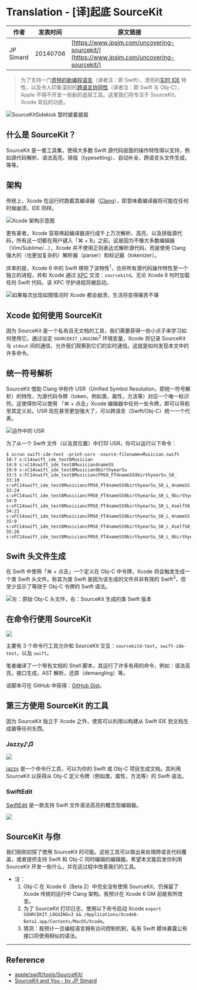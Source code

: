 # Translation - [译]起底 SourceKit

作者 | 发表时间 | 原文链接
--- | --- | ---
JP Simard | 20140706 | [https://www.jpsim.com/uncovering-sourcekit/](https://www.jpsim.com/uncovering-sourcekit/)

> 为了支持一门[奇特的新编程语言](http://developer.apple.com/swift)（译者注：即 Swift），漂亮的[实时 IDE](https://developer.apple.com/library/prerelease/ios/recipes/xcode_help-source_editor/ExploringandEvaluatingSwiftCodeinaPlayground/ExploringandEvaluatingSwiftCodeinaPlayground.html) 特性，以及令人印象深刻的[跨语言协同性](https://developer.apple.com/library/prerelease/ios/documentation/Swift/Conceptual/BuildingCocoaApps/InteractingWithObjective-CAPIs.html)（译者注：即 Swift 与 Obj-C），Apple 不得不开发一些新的底层工具。这里我们将专注于 SourceKit，Xcode 背后的功臣。

![SourceKitSidekick 暂时披着披肩](1.jpeg)

## 什么是 SourceKit？

SourceKit 是一套工具集，使得大多数 Swift 源代码层面的操作特性得以支持，例如源代码解析、语法高亮、排版（typesetting）、自动补全、跨语言头文件生成，等等。

## 架构

传统上，Xcode 在运行时跑着其编译器（[Clang](http://clang.llvm.org/)），即意味着编译器将可能在任何时候崩溃，IDE 同样。

![Xcode 架构示意图](2.jpeg)

更有甚者，Xcode 容易唤起编译器进行成千上万次解析、高亮、以及排版源代码，所有这一切都在用户键入「⌘ + B」之前。这是因为不像大多数编辑器（Vim/Sublime/...），Xcode 并不使用正则表达式解析源代码，而是使用 Clang 强大的（也更加复杂的）解析器（parser）和标记器（tokenizer）。

庆幸的是，Xcode 6 中的 Swift 移除了该特性<sup>1</sup>，合并所有源代码操作特性至一个独立的进程，并和 Xcode 通过 [XPC](https://developer.apple.com/library/mac/documentation/macosx/conceptual/bpsystemstartup/chapters/CreatingXPCServices.html) 交流：`sourcekitd`。无论 Xcode 6 何时加载任何 Swift 代码，该 XPC 守护进程将被启动。

![如果每次出现如图情况时 Xcode 都会崩溃，生活将变得痛苦不堪](3.jpeg)

## Xcode 如何使用 SourceKit

因为 SourceKit 是一个私有且无文档的工具，我们需要获得一些小点子来学习如何使用它。通过设定 `SOURCEKIT_LOGGING`<sup>2</sup> 环境变量，Xcode 将记录 SourceKit 与 `stdout` 间的通信，允许我们观察到它们的实时通信。这就是如何发现本文中的许多命令。

## 统一符号解析

SourceKit 借助 Clang 中称作 USR（Unified Symbol Resolution，即统一符号解析）的特性，为源代码令牌（token，例如类，属性，方法等）对应一个唯一标识符。这使得你可以使用 「⌘ + 点击」Xcode 编辑器中任何一处令牌，即可以导航至其定义处。USR 现在甚至更加强大了，可以跨语言（Swift/Obj-C）统一一个代表。

![运作中的 USR](4.jpeg)

为了从一个 Swift 文件（以及其位置）中打印 USR，你可以运行以下命令： 

```
$ xcrun swift-ide-test -print-usrs -source-filename=Musician.swift
10:7 s:C14swift_ide_test8Musician
14:9 s:vC14swift_ide_test8Musician4nameSS
19:9 s:vC14swift_ide_test8Musician9birthyearSu
33:5 s:FC14swift_ide_test8MusiciancFMS0_FT4nameSS9birthyearSu_S0_
33:10 s:vFC14swift_ide_test8MusiciancFMS0_FT4nameSS9birthyearSu_S0_L_4nameSS
33:24 s:vFC14swift_ide_test8MusiciancFMS0_FT4nameSS9birthyearSu_S0_L_9birthyearSu
34:9 s:vFC14swift_ide_test8MusiciancFMS0_FT4nameSS9birthyearSu_S0_L_4selfS0_
34:21 s:vFC14swift_ide_test8MusiciancFMS0_FT4nameSS9birthyearSu_S0_L_4nameSS
35:9 s:vFC14swift_ide_test8MusiciancFMS0_FT4nameSS9birthyearSu_S0_L_4selfS0_
35:26 s:vFC14swift_ide_test8MusiciancFMS0_FT4nameSS9birthyearSu_S0_L_9birthyearSu
```

## Swift 头文件生成

在 Swift 中使用「⌘ + 点击」一个定义在 Obj-C 中令牌，Xcode 将会触发生成一个类 Swift 头文件。称其为类 Swift 是因为该生成的文件并非有效的 Swift<sup>3</sup>，但至少显示了等效于 Obj-C 令牌的 Swift 语法。

![左：原始 Obj-C 头文件，右：SourceKit 生成的类 Swift 版本](5.jpeg)

## 在命令行使用 SourceKit

![](6.jpeg)

主要有 3 个命令行工具允许和 SourceKit 交互：`sourcekitd-test`，`swift-ide-test`，以及 `swift`。

笔者编译了一个带有文档的 Shell 脚本，其运行了许多有用的命令，例如：语法高亮，接口生成，AST 解析，还原（demangling）等。

该脚本可在 GitHub 中获得：[GitHub Gist](https://gist.github.com/jpsim/13971c81445219db1c63#file-sourcekit_playground-sh)。

## 第三方使用 SourceKit 的工具

因为 SourceKit 独立于 Xcode 之外，使其可以利用以构建从 Swift IDE 到文档生成器等任何东西。

### Jazzy♪♫

![](7.jpeg)

[jazzy](https://github.com/realm/jazzy) 是一个命令行工具，可以为你的 Swift 或 Obj-C 项目生成文档。其利用 SourceKit 以获得从 Obj-C 定义令牌（例如类，属性，方法等）的 Swift 语法。

### SwiftEdit

[SwiftEdit](https://github.com/jpsim/SwiftEdit) 是一款支持 Swift 文件语法高亮的概念型编辑器。

![](8.png)

## SourceKit 与你

我们刚刚初探了使用 SourceKit 的可能。这些工具可以做出来处理跨语言代码覆盖，或者提供支持 Swift 和 Obj-C 同时编辑的编辑器。希望本文能启发你利用 SourceKit 开发一些什么，并在这过程中改善我们的工具。

- 注：
  1. Obj-C 在 Xcode 6（Beta 2）中完全没有使用 SourceKit，仍保留了 Xcode 传统的运行中 Clang 架构。我预计在 Xcode 6 GM 前能有所改变。
  2. 为了 SourceKit 打印日志，使用以下命令启动 Xcode `export SOURCEKIT_LOGGING=3 && /Applications/Xcode6-Beta2.app/Contents/MacOS/Xcode`。
  3. 猜测：我预计一旦编程语言拥有访问控制机制，私有 Swift 模块暴露公有接口将使用相似的语法。

---

## Reference

- [apple/swift/tools/SourceKit/](https://github.com/apple/swift/tree/master/tools/SourceKit)
- [SourceKit and You - by JP Simard](https://academy.realm.io/posts/appbuilders-jp-simard-sourcekit/)
